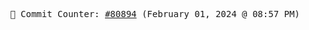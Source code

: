 <p align="center">
    <samp>
        📮 Commit Counter: <a href="https://github.com/Javascript-void0/Javascript-void0/commits/main">#80894</a> (February 01, 2024 @ 08:57 PM)
    </samp>
</p>